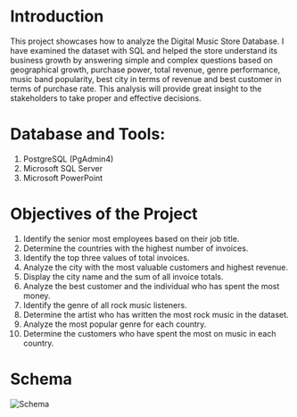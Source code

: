 # Introduction

This project showcases how to analyze the Digital Music Store Database. I have examined the dataset with SQL and helped the store understand its business growth by answering simple and complex questions based on geographical growth, purchase power, total revenue, genre performance, music band popularity, best city in terms of revenue and best customer in terms of purchase rate. This analysis will provide great insight to the stakeholders to take proper and effective decisions.

# Database and Tools:
1. PostgreSQL (PgAdmin4)
2. Microsoft SQL Server
3. Microsoft PowerPoint

# Objectives of the Project
 1. Identify the senior most employees based on their job title.
 2. Determine the countries with the highest number of invoices.
 3. Identify the top three values of total invoices.
 4. Analyze the city with the most valuable customers and highest revenue.
 5. Display the city name and the sum of all invoice totals.
 6. Analyze the best customer and the individual who has spent the most money.
 7. Identify the genre of all rock music listeners.
 8. Determine the artist who has written the most rock music in the dataset.
 9. Analyze the most popular genre for each country.
10. Determine the customers who have spent the most on music in each country.

# Schema
![Schema](https://github.com/Inderpanda/Music-store-SQL-Project/assets/138003751/1acc0466-8dcc-4309-889a-407f1cbc74fd)

